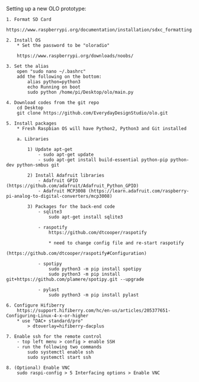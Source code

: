Setting up a new OLO prototype:

	1. Format SD Card
		https://www.raspberrypi.org/documentation/installation/sdxc_formatting.md

	2. Install OS
		* Set the password to be "oloradio"

		https://www.raspberrypi.org/downloads/noobs/

	3. Set the alias
		open "sudo nano ~/.bashrc"
		add the following on the bottom:
			alias python=python3
			echo Running on boot
			sudo python /home/pi/Desktop/olo/main.py

	4. Download codes from the git repo
		cd Desktop
		git clone https://github.com/EverydayDesignStudio/olo.git

	5. Install packages
		* Fresh Raspbian OS will have Python2, Python3 and Git installed

		a. Libraries

			1) Update apt-get
				- sudo apt-get update
				- sudo apt-get install build-essential python-pip python-dev python-smbus git

			2) Install Adafruit libraries
				- Adafruit GPIO (https://github.com/adafruit/Adafruit_Python_GPIO)
				- Adafruit MCP3008 (https://learn.adafruit.com/raspberry-pi-analog-to-digital-converters/mcp3008)
					
			3) Packages for the back-end code
				- sqlite3 
					sudo apt-get install sqlite3

				- raspotify	
					https://github.com/dtcooper/raspotify

					* need to change config file and re-start raspotify
						(https://github.com/dtcooper/raspotify#Configuration)

				- spotipy
					sudo python3 -m pip install spotipy
					sudo python3 -m pip install git+https://github.com/plamere/spotipy.git --upgrade

				- pylast 
					sudo python3 -m pip install pylast

	6. Configure Hifiberry
		https://support.hifiberry.com/hc/en-us/articles/205377651-Configuring-Linux-4-x-or-higher
		* use "DAC+ standard/pro"
			> dtoverlay=hifiberry-dacplus

	7. Enable ssh for the remote control
		- top left menu > config > enable SSH	
		- run the following two commands
			sudo systemctl enable ssh
			sudo systemctl start ssh

	8. (Optional) Enable VNC
		sudo raspi-config > 5 Interfacing options > Enable VNC

